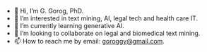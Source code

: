 - 👋 Hi, I’m G. Gorog, PhD.
- 👀 I’m interested in text mining, AI, legal tech and health care IT.
- 🌱 I’m currently learning generative AI.
- 💞️ I’m looking to collaborate on legal and biomedical text mining.
- 📫 How to reach me by email: goroggy@gmail.com.

<!---
goroggy/goroggy is a ✨ special ✨ repository because its `README.md` (this file) appears on your GitHub profile.
You can click the Preview link to take a look at your changes.
--->
